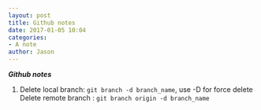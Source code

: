 ```yaml
---
layout: post
title: Github notes
date: 2017-01-05 10:04
categories:
- A note
author: Jason
---
```

<p><strong><em>Github notes</em></strong></p>

1. Delete local branch: `git branch -d branch_name`, use -D for force delete
   Delete remote branch : `git branch origin -d branch_name`
